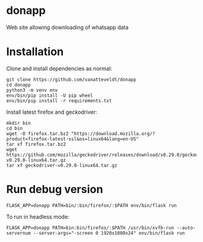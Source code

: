 # donapp
Web site allowing downloading of whatsapp data


# Installation

Clone and install dependencies as normal:

```{sh}
git clone https://github.com/vanatteveldt/donapp
cd donapp
python3 -m venv env
env/bin/pip install -U pip wheel
env/bin/pip install -r requirements.txt
```

Install latest firefox and geckodriver:

```{sh}
mkdir bin
cd bin
wget -O firefox.tar.bz2 "https://download.mozilla.org/?product=firefox-latest-ssl&os=linux64&lang=en-US"
tar xf firefox.tar.bz2
wget https://github.com/mozilla/geckodriver/releases/download/v0.29.0/geckodriver-v0.29.0-linux64.tar.gz
tar xf geckodriver-v0.29.0-linux64.tar.gz      
```

# Run debug version

```{sh}
FLASK_APP=donapp PATH=bin/:bin/firefox/:$PATH env/bin/flask run
```

To run in headless mode:
```{sh}
FLASK_APP=donapp PATH=bin:bin/firefox/:$PATH /usr/bin/xvfb-run --auto-servernum --server-args="-screen 0 1920x1080x24" env/bin/flask run
```